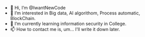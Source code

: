 - 👋 Hi, I’m @IwantNewCode
- 👀 I’m interested in Big data, AI algorithom, Process automatic, BlockChain.
- 🌱 I’m currently learning information security in College.
- 📫 How to contact me is, um... I'll write it down later.

<!---
IwantNewCode/IwantNewCode is a ✨ special ✨ repository because its `README.md` (this file) appears on your GitHub profile.
You can click the Preview link to take a look at your changes.
--->
